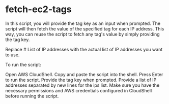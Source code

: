 # fetch-ec2-tags

In this script, you will provide the tag key as an input when prompted. The script will then fetch the value of the specified tag for each IP address. This way, you can reuse the script to fetch any tag's value by simply providing the tag key.

Replace # List of IP addresses with the actual list of IP addresses you want to use.

To run the script:

Open AWS CloudShell.
Copy and paste the script into the shell.
Press Enter to run the script.
Provide the tag key when prompted.
Provide a list of IP addresses separated by new lines for the ips list.
Make sure you have the necessary permissions and AWS credentials configured in CloudShell before running the script.
